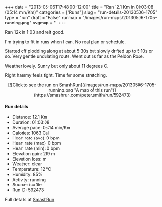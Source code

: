 +++
date = "2013-05-06T17:48:00-12:00"
title = "Ran 12.1 Km in 01:03:08 (05:14 min/Km)"
categories = ["Runs"]
slug = "run-details-20130506-1705"
type = "run"
draft = "False"
runmap = "/images/run-maps/20130506-1705-running.png"
svgmap = '<polyline points="2 71, 3 72, 1 73, 0 78, 6 83, 11 85, 18 85, 24 87, 27 87, 30 84, 31 81, 33 78, 45 78, 50 79, 51 77, 52 73, 53 72, 71 70, 83 66, 100 62, 100 61, 98 57, 98 55, 98 50, 91 50, 87 48, 74 46, 72 46, 68 44, 61 39, 59 38, 55 35, 48 29, 38 20, 29 12, 39 20, 55 36, 55 43, 53 47, 55 53, 53 58, 56 63, 44 66, 37 66, 37 70, 35 73, 24 74, 1 77, 1 74, 3 72">'
+++

Ran 12k in 1:03 and felt good.  

I'm trying to fit in runs when I can. No real plan or schedule. 

Started off plodding along at about 5:30s but slowly drifted up to 5:10s or so. Very gentle undulating route. Went out as far as the Peldon Rose. 

Weather lovely. Sunny but only about 11 degrees C. 

Right hammy feels tight. Time for some stretching. 



<!--more-->

<center>
[![Click to see the run on SmashRun](/images/run-maps/20130506-1705-running.png "A map of this run")](https://smashrun.com/peter.smith/run/592473)
</center>

#### Run details

* Distance: 12.1 Km
* Duration: 01:03:08
* Average pace: 05:14 min/Km
* Calories: 1063 Cal
* Heart rate (ave): 0 bpm
* Heart rate (max): 0 bpm
* Heart rate (min): 0 bpm
* Elevation gain: 219 m
* Elevation loss:  m
* Weather: clear
* Temperature: 12 &deg;C
* Humidity: 85%
* Activity: running
* Source: tcxfile
* Run ID: 592473

Full details at [SmashRun](https://smashrun.com/peter.smith/run/592473)